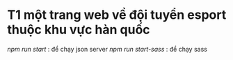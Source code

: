 # T1 một trang web về đội tuyển esport thuộc khu vực hàn quốc

_npm run start_ : để chạy json server
_npm run start-sass_ : để chạy sass
